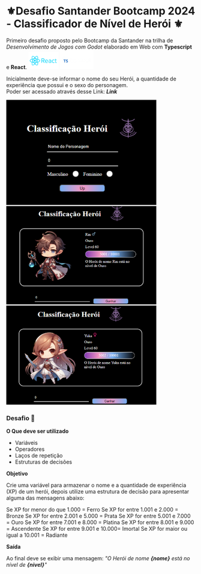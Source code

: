 # ⚜️Desafio Santander Bootcamp 2024 - Classificador de Nível de Herói ⚜️
Primeiro desafio proposto pelo Bootcamp da Santander na trilha de *Desenvolvimento de Jogos com Godot* elaborado em Web com **Typescript** e **React**.
<img src="./src/img/react.png" width="80" alt="React" > 
<img src="./src/img/typescript.png" width="90" alt="TypeScript" >

Inicialmente deve-se informar o nome do seu Herói, a quantidade de experiência que possui e o sexo do personagem.</br>
Poder ser acessado através desse Link:  ***Link***

<img src="./src/img/entra.png" width="400" alt="inicio" > 

<img src="./src/img/cartao_heroi_m.png" width="400" alt="Cartão Herói Masculino" >

<img src="./src/img/cartao_heroi_f.png" width="400" alt="Cartão Herói Feminino" >


### Desafio 🚀
**O Que deve ser utilizado**
- Variáveis
- Operadores
- Laços de repetição
- Estruturas de decisões

**Objetivo**

Crie uma variável para armazenar o nome e a quantidade de experiência (XP) de um herói, depois utilize uma estrutura de decisão para apresentar alguma das mensagens abaixo:

Se XP for menor do que 1.000 = Ferro
Se XP for entre 1.001 e 2.000 = Bronze
Se XP for entre 2.001 e 5.000 = Prata
Se XP for entre 5.001 e 7.000 = Ouro
Se XP for entre 7.001 e 8.000 = Platina
Se XP for entre 8.001 e 9.000 = Ascendente
Se XP for entre 9.001 e 10.000= Imortal
Se XP for maior ou igual a 10.001 = Radiante

**Saída**

Ao final deve se exibir uma mensagem:
*"O Herói de nome **{nome}** está no nível de **{nivel}**"*






